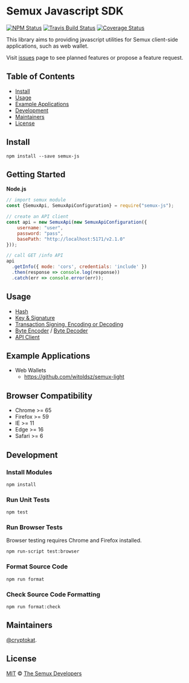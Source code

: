 # Semux Javascript SDK

[![NPM Status](https://img.shields.io/npm/v/semux.svg)](https://www.npmjs.com/package/semux)
[![Travis Build Status](https://travis-ci.org/semuxproject/semux-js.svg?branch=master)](https://travis-ci.org/semuxproject/semux-js)
[![Coverage Status](https://coveralls.io/repos/github/semuxproject/semux-js/badge.svg?branch=master)](https://coveralls.io/github/semuxproject/semux-js?branch=master)

This library aims to providing javascript utilities for Semux client-side applications, such as web wallet.

Visit [issues](https://github.com/semuxproject/semux-js/issues) page to see planned features or propose a feature request.

## Table of Contents

- [Install](#install)
- [Usage](#usage)
- [Example Applications](#example-applications)
- [Development](#development)
- [Maintainers](#maintainers)
- [License](#license)

## Install

```
npm install --save semux-js
```

## Getting Started

**Node.js**

```javascript
// import semux module
const {SemuxApi, SemuxApiConfiguration} = require("semux-js");

// create an API client
const api = new SemuxApi(new SemuxApiConfiguration({
    username: "user",
    password: "pass",
    basePath: "http://localhost:5171/v2.1.0"
}));

// call GET /info API
api
  .getInfo({ mode: 'cors', credentials: 'include' })
  .then(response => console.log(response))
  .catch(err => console.error(err));
```

## Usage

- [Hash](https://github.com/semuxproject/semux-js/blob/master/lib/Hash.spec.ts)
- [Key & Signature](https://github.com/semuxproject/semux-js/blob/master/lib/Key.spec.ts)
- [Transaction Signing, Encoding or Decoding](https://github.com/semuxproject/semux-js/blob/master/lib/Transaction.spec.ts)
- [Byte Encoder](https://github.com/semuxproject/semux-js/blob/master/lib/SimpleDecoder.spec.ts) / [Byte Decoder](https://github.com/semuxproject/semux-js/blob/master/lib/SimpleDecoder.spec.ts)
- [API Client](https://github.com/semuxproject/semux-js/blob/master/lib/api/api.spec.ts)

## Example Applications

- Web Wallets
  - https://github.com/witoldsz/semux-light

## Browser Compatibility

- Chrome >= 65
- Firefox >= 59
- IE >= 11
- Edge >= 16
- Safari >= 6

## Development

### Install Modules

```
npm install
```

### Run Unit Tests

```
npm test
```

### Run Browser Tests

Browser testing requires Chrome and Firefox installed.

```
npm run-script test:browser
```

### Format Source Code

```
npm run format
```

### Check Source Code Formatting

```
npm run format:check
```

## Maintainers

[@cryptokat](https://github.com/cryptokat/).

## License

[MIT](LICENSE) © [The Semux Developers](https://github.com/semuxproject)
